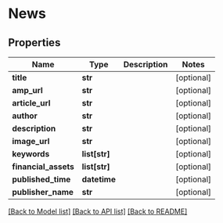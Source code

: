 # News

## Properties
Name | Type | Description | Notes
------------ | ------------- | ------------- | -------------
**title** | **str** |  | [optional] 
**amp_url** | **str** |  | [optional] 
**article_url** | **str** |  | [optional] 
**author** | **str** |  | [optional] 
**description** | **str** |  | [optional] 
**image_url** | **str** |  | [optional] 
**keywords** | **list[str]** |  | [optional] 
**financial_assets** | **list[str]** |  | [optional] 
**published_time** | **datetime** |  | [optional] 
**publisher_name** | **str** |  | [optional] 

[[Back to Model list]](../README.md#documentation-for-models) [[Back to API list]](../README.md#documentation-for-api-endpoints) [[Back to README]](../README.md)

